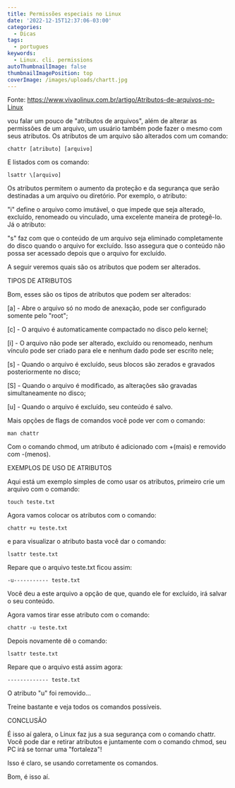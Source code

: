 ```yaml
---
title: Permissões especiais no Linux
date: '2022-12-15T12:37:06-03:00'
categories:
  - Dicas
tags:
  - portugues
keywords:
  - Linux. cli. permissions
autoThumbnailImage: false
thumbnailImagePosition: top
coverImage: /images/uploads/chartt.jpg
---
```



Fonte: <https://www.vivaolinux.com.br/artigo/Atributos-de-arquivos-no-Linux>

vou falar um pouco de "atributos de arquivos", além de alterar as permissões de um arquivo, um usuário também pode fazer o mesmo com seus atributos. Os atributos de um arquivo são alterados com um comando:

```
chattr [atributo] [arquivo]
```

E listados com os comando:

```
lsattr \[arquivo]
```

Os atributos permitem o aumento da proteção e da segurança que serão destinadas a um arquivo ou diretório. Por exemplo, o atributo:

"i" define o arquivo como imutável, o que impede que seja alterado, excluído, renomeado ou vinculado, uma excelente maneira de protegê-lo. Já o atributo:

"s" faz com que o conteúdo de um arquivo seja eliminado completamente do disco quando o arquivo for excluído. Isso assegura que o conteúdo não possa ser acessado depois que o arquivo for excluído.

A seguir veremos quais são os atributos que podem ser alterados.

TIPOS DE ATRIBUTOS

Bom, esses são os tipos de atributos que podem ser alterados:

\[a] - Abre o arquivo só no modo de anexação, pode ser configurado somente pelo "root";

\[c] - O arquivo é automaticamente compactado no disco pelo kernel;

\[i] - O arquivo não pode ser alterado, excluído ou renomeado, nenhum vínculo pode ser criado para ele e nenhum dado pode ser escrito nele;

\[s] - Quando o arquivo é excluído, seus blocos são zerados e gravados posteriormente no disco;

\[S] - Quando o arquivo é modificado, as alterações são gravadas simultaneamente no disco;

\[u] - Quando o arquivo é excluído, seu conteúdo é salvo.

Mais opções de flags de comandos você pode ver com o comando:

```
man chattr
```

Com o comando chmod, um atributo é adicionado com +(mais) e removido com -(menos).

EXEMPLOS DE USO DE ATRIBUTOS

Aqui está um exemplo simples de como usar os atributos, primeiro crie um arquivo com o comando:

```
touch teste.txt
```

Agora vamos colocar os atributos com o comando:

```
chattr +u teste.txt
```

e para visualizar o atributo basta você dar o comando:

```
lsattr teste.txt
```

Repare que o arquivo teste.txt ficou assim:

```
-u----------- teste.txt
```

Você deu a este arquivo a opção de que, quando ele for excluído, irá salvar o seu conteúdo.

Agora vamos tirar esse atributo com o comando:

```
chattr -u teste.txt
```

Depois novamente dê o comando:

```
lsattr teste.txt
```

Repare que o arquivo está assim agora:

```
------------- teste.txt
```

O atributo "u" foi removido...

Treine bastante e veja todos os comandos possíveis.

CONCLUSÃO

É isso aí galera, o Linux faz jus a sua segurança com o comando chattr. Você pode dar e retirar atributos e juntamente com o comando chmod, seu PC irá se tornar uma "fortaleza"!

Isso é claro, se usando corretamente os comandos.

Bom, é isso aí.
